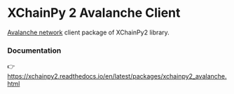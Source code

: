 # XChainPy 2 Avalanche Client

[Avalanche network](https://www.avax.network/) client package of XChainPy2 library.

### Documentation

👉 https://xchainpy2.readthedocs.io/en/latest/packages/xchainpy2_avalanche.html

